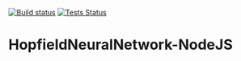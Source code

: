 [![Build status](https://ci.appveyor.com/api/projects/status/mje8q8mpvjrvi5ue?svg=true)](https://ci.appveyor.com/project/OlivierMounicq/hopfieldneuralnetwork-nodejs) 
[![Tests Status](https://img.shields.io/appveyor/tests/OlivierMounicq/hopfieldneuralnetwork-nodejs.svg?logo=appveyor)](https://ci.appveyor.com/project/OlivierMounicq/hopfieldneuralnetwork-nodejs/build/tests)


# HopfieldNeuralNetwork-NodeJS
